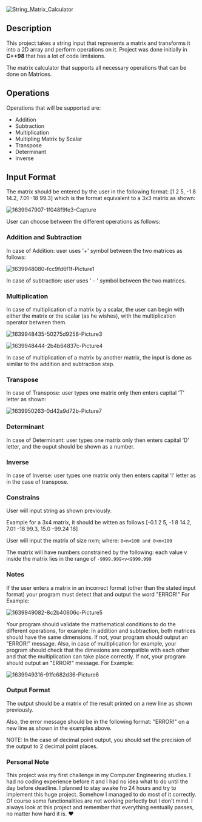 ![String_Matrix_Calculator](https://github.com/AbdoSalah22/String-Matrix-Calculator/assets/94136052/29ea3852-df28-4519-b7d9-caac7cf76813)

## Description
This project takes a string input that represents a matrix and transforms it into a 2D array and perform operations on it. Project was done initially in **C++98** that has a lot of code limitaions.

The matrix calculator that supports all necessary operations that can be done on Matrices.

## Operations
Operations that will be supported are:
- Addition
- Subtraction
- Multiplication
- Multipling Matrix by Scalar
- Transpose
- Determinant
- Inverse

## Input Format
The matrix should be entered by the user in the following format: [1 2 5, -1 8 14.2, 7.01 -18 99.3] which is the format equivalent to a 3x3 matrix as shown:

![1639947907-1f048f9fe3-Capture](https://github.com/AbdoSalah22/String-Matrix-Calculator/assets/94136052/7609ef7f-7857-42ef-b6b3-a6cd6f360c2f)

User can choose between the different operations as follows:

### Addition and Subtraction
In case of Addition: user uses '+' symbol between the two matrices as follows:

![1639948080-fcc9fd6f1f-Picture1](https://github.com/AbdoSalah22/String-Matrix-Calculator/assets/94136052/ab0e3415-7a76-46ee-8503-cea9854a49bb)

In case of subtraction: user uses ' - ' symbol between the two matrices.

### Multiplication
In case of multiplication of a matrix by a scalar, the user can begin with either the matrix or the scalar (as he wishes), with the multiplication operator between them.

![1639948435-50275d9258-Picture3](https://github.com/AbdoSalah22/String-Matrix-Calculator/assets/94136052/2b44992d-2194-46a4-895e-97db81efd914)

![1639948444-2b4b64837c-Picture4](https://github.com/AbdoSalah22/String-Matrix-Calculator/assets/94136052/be480a9b-4ffd-4f94-af23-588f6ccf9b72)

In case of multiplication of a matrix by another matrix, the input is done as similar to the addition and subtraction step.

### Transpose
In case of Transpose: user types one matrix only then enters capital ‘T’ letter as shown:

![1639950263-0d42a9d72b-Picture7](https://github.com/AbdoSalah22/String-Matrix-Calculator/assets/94136052/a38ae29d-528e-4651-9a21-460d5598ffaf)

### Determinant
In case of Determinant: user types one matrix only then enters capital ‘D’ letter, and the ouput should be shown as a number.

### Inverse
In case of Inverse: user types one matrix only then enters capital ‘I’ letter as in the case of transpose.

### Constrains
User will input string as shown previously.

Example for a 3x4 matrix, it should be witten as follows [-0.1 2 5, -1 8 14.2, 7.01 -18 99.3, 15.0 -99.24 18]

User will input the matrix of size nxm; where: `0<n<100 and 0<m<100`

The matrix will have numbers constrained by the following: each value v inside the matrix lies in the range of `-9999.999<v<9999.999`

### Notes
If the user enters a matrix in an incorrect format (other than the stated input format) your program must detect that and output the word "ERROR!" For Example:

![1639949082-8c2b40606c-Picture5](https://github.com/AbdoSalah22/String-Matrix-Calculator/assets/94136052/d9ded296-28b3-481e-9323-068630a39e07)

Your program should validate the mathematical conditions to do the different operations, for example: In addition and subtraction, both matrices should have the same dimensions. If not, your program should output an "ERROR!" message. Also, in case of multiplication for example, your program should check that the dimesions are compatible with each other and that the multiplication can take place correctly. If not, your program should output an "ERROR!" message. For Example:

![1639949316-91fc682d36-Picture6](https://github.com/AbdoSalah22/String-Matrix-Calculator/assets/94136052/366964cf-fe89-41ad-9ebb-879c20db3894)

### Output Format
The output should be a matrix of the result printed on a new line as shown previously.

Also, the error message should be in the following format: "ERROR!" on a new line as shown in the examples above.

NOTE: In the case of decimal point output, you should set the precision of the output to 2 decimal point places.


### Personal Note
This project was my first challenge in my Computer Engineering studies. I had no coding experience before it and I had no idea what to do until the day before deadline. I planned to stay awake fro 24 hours and try to implement this huge project. Somehow I managed to do most of it correctly. Of course some functionalities are not working perfectly but I don't mind. I always look at this project and remember that everything eentually passes, no matter how hard it is. ❤️


